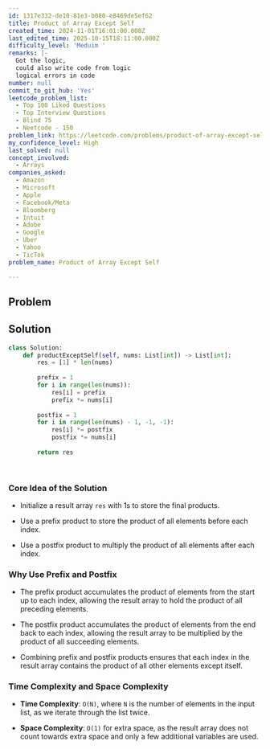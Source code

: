 ```yaml
---
id: 1317e332-de10-81e3-b080-e8469de5ef62
title: Product of Array Except Self
created_time: 2024-11-01T16:01:00.000Z
last_edited_time: 2025-10-15T18:11:00.000Z
difficulty_level: 'Meduim '
remarks: |-
  Got the logic, 
  could also write code from logic
  logical errors in code
number: null
commit_to_git_hub: 'Yes'
leetcode_problem_list:
  - Top 100 Liked Questions
  - Top Interview Questions
  - Blind 75
  - Neetcode - 150
problem_link: https://leetcode.com/problems/product-of-array-except-self/description/
my_confidence_level: High
last_solved: null
concept_involved:
  - Arrays
companies_asked:
  - Amazon
  - Microsoft
  - Apple
  - Facebook/Meta
  - Bloomberg
  - Intuit
  - Adobe
  - Google
  - Uber
  - Yahoo
  - TicTok
problem_name: Product of Array Except Self

---
```


## Problem

## Solution

```python
class Solution: 
	def productExceptSelf(self, nums: List[int]) -> List[int]:
		res = [1] * len(nums)
		
		prefix = 1 
		for i in range(len(nums)): 
			res[i] = prefix 
			prefix *= nums[i]
		
		postfix = 1
		for i in range(len(nums) - 1, -1, -1): 
			res[i] *= postfix
			postfix *= nums[i]
			
		return res 
		
			
```

### Core Idea of the Solution

*   Initialize a result array `res` with 1s to store the final products.

*   Use a prefix product to store the product of all elements before each index.

*   Use a postfix product to multiply the product of all elements after each index.

### Why Use Prefix and Postfix

*   The prefix product accumulates the product of elements from the start up to each index, allowing the result array to hold the product of all preceding elements.

*   The postfix product accumulates the product of elements from the end back to each index, allowing the result array to be multiplied by the product of all succeeding elements.

*   Combining prefix and postfix products ensures that each index in the result array contains the product of all other elements except itself.

### Time Complexity and Space Complexity

*   **Time Complexity**: `O(N)`, where `N` is the number of elements in the input list, as we iterate through the list twice.

*   **Space Complexity**: `O(1)` for extra space, as the result array does not count towards extra space and only a few additional variables are used.
